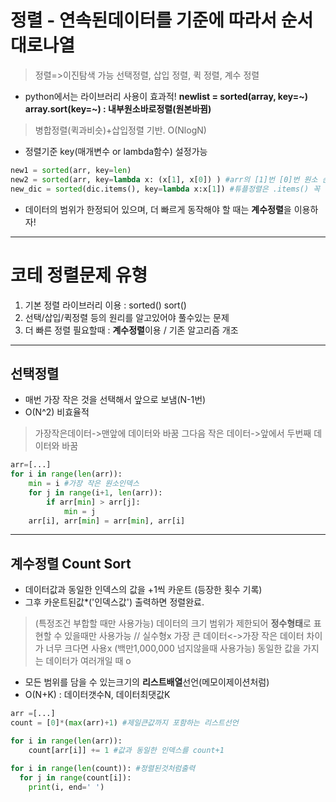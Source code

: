 # 정렬 - 연속된데이터를 기준에 따라서 순서대로나열
> 정렬=>이진탐색 가능
> 선택정렬, 삽입 정렬, 퀵 정렬, 계수 정렬
* python에서는 라이브러리 사용이 효과적!
**newlist = sorted(array, key=~)**
**array.sort(key=~) : 내부원소바로정렬(원본바뀜)**
> 병합정렬(퀵과비슷)+삽입정렬 기반. O(NlogN)
- 정렬기준 key(매개변수 or lambda함수) 설정가능
```python
new1 = sorted(arr, key=len)
new2 = sorted(arr, key=lambda x: (x[1], x[0]) ) #arr의 [1]번 [0]번 원소 순서로 정렬
new_dic = sorted(dic.items(), key=lambda x:x[1]) #튜플정렬은 .items() 꼭 넣어야 하며/key=설정안해주면 기본적으로 튜플key값을 기준으로 정렬 //x[1]은 value로 정렬 //new_dict는 리스트다..! [('b',1), ('a',2)]
```
* 데이터의 범위가 한정되어 있으며, 더 빠르게 동작해야 할 때는 **계수정렬**을 이용하자!
***
# 코테 정렬문제 유형
1. 기본 정렬 라이브러리 이용 : sorted() sort()
2. 선택/삽입/퀵정렬 등의 원리를 알고있어야 풀수있는 문제
3. 더 빠른 정렬 필요할때 : **계수정렬**이용 / 기존 알고리즘 개조
***
## 선택정렬
- 매번 가장 작은 것을 선택해서 앞으로 보냄(N-1번)
- O(N^2) 비효율적
> 가장작은데이터->맨앞에 데이터와 바꿈
> 그다음 작은 데이터->앞에서 두번째 데이터와 바꿈
```python
arr=[...]
for i in range(len(arr)):
    min = i #가장 작은 원소인덱스
    for j in range(i+1, len(arr)):
        if arr[min] > arr[j]:
            min = j
    arr[i], arr[min] = arr[min], arr[i]
```

***
## 계수정렬 Count Sort
- 데이터값과 동일한 인덱스의 값을 +1씩 카운트 (등장한 횟수 기록)
- 그후 카운트된값*('인덱스값') 출력하면 정렬완료.
> (특정조건 부합할 때만 사용가능) 데이터의 크기 범위가 제한되어 **정수형태**로 표현할 수 있을때만 사용가능 // 실수형x
> 가장 큰 데이터<->가장 작은 데이터 차이가 너무 크다면 사용x (백만1,000,000 넘지않을때 사용가능)
> 동일한 값을 가지는 데이터가 여러개일 때 o
- 모든 범위를 담을 수 있는크기의 **리스트배열**선언(메모이제이션처럼)
- O(N+K) : 데이터갯수N, 데이터최댓값K

```python
arr =[...]
count = [0]*(max(arr)+1) #제일큰값까지 포함하는 리스트선언

for i in range(len(arr)):
    count[arr[i]] += 1 #값과 동일한 인덱스를 count+1

for i in range(len(count)): #정렬된것처럼출력
  for j in range(count[i]):
    print(i, end=' ')
```